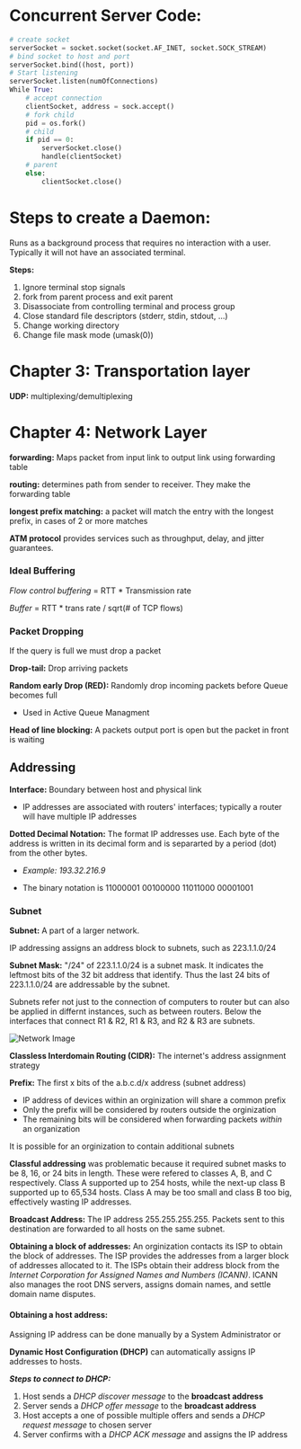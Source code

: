 # Concurrent Server Code:


```python
# create socket
serverSocket = socket.socket(socket.AF_INET, socket.SOCK_STREAM)
# bind socket to host and port
serverSocket.bind((host, port))
# Start listening
serverSocket.listen(numOfConnections)
While True:
	# accept connection
	clientSocket, address = sock.accept()
	# fork child
	pid = os.fork()
	# child
	if pid == 0:
		serverSocket.close()
		handle(clientSocket)
	# parent
	else:
		clientSocket.close()
```
 
 # Steps to create a Daemon:

Runs as a background process that requires no interaction with a user. Typically it will not have an associated terminal. 

**Steps:**
1. Ignore terminal stop signals
1. fork from parent process and exit parent
2. Disassociate from controlling terminal and process group
3. Close standard file descriptors (stderr, stdin, stdout, ...)
4. Change working directory
5. Change file mask mode (umask(0))



# Chapter 3: Transportation layer

**UDP:** multiplexing/demultiplexing

# Chapter 4: Network Layer
**forwarding:** Maps packet from input link to output link using forwarding table

**routing:** determines path from sender to receiver. They make the forwarding table

**longest prefix matching:** a packet will match the entry with the longest prefix, in cases of 2 or more matches

**ATM protocol** provides services such as throughput, delay, and jitter guarantees.

### Ideal Buffering 
*Flow control buffering* = RTT * Transmission rate

*Buffer* = RTT * trans rate / sqrt(# of TCP flows)

### Packet Dropping
If the query is full we must drop a packet 

**Drop-tail:** Drop arriving packets

**Random early Drop (RED):** Randomly drop incoming packets before Queue becomes full
* Used in Active Queue Managment

**Head of line blocking:** A packets output port is open but the packet in front is waiting

## Addressing 

**Interface:** Boundary between host and physical link
* IP addresses are associated with routers' interfaces; typically a router will have multiple IP addresses
 
**Dotted Decimal Notation:** The format IP addresses use. Each byte of the address is written in its decimal form and is separarted by a period (dot) from the other bytes. 
* *Example: 193.32.216.9*

* The binary notation is 11000001 00100000 11011000 00001001

### Subnet

**Subnet:** A part of a larger network.

IP addressing assigns an address block to subnets, such as 223.1.1.0/24

**Subnet Mask:** "/24" of 223.1.1.0/24 is a subnet mask. It indicates the leftmost bits of the 32 bit address that identify. Thus the last 24 bits of 223.1.1.0/24 are addressable by the subnet.

Subnets refer not just to the connection of computers to router but can also be applied in differnt instances, such as between routers. Below the interfaces that connect R1 & R2, R1 & R3, and R2 & R3 are subnets.

![Network Image](http://www.networkinginfoblog.com/contentsimages/Three%20routers%20interconnecting%20six%20subnets.JPG)

**Classless Interdomain Routing (CIDR):** The internet's address assignment strategy  

**Prefix:** The first x bits of the a.b.c.d/x address (subnet address)
* IP address of devices within an orginization will share a common prefix 
* Only the prefix will be considered by routers outside the orginization
* The remaining bits will be considered when forwarding packets *within* an organization

It is possible for an orginization to contain additional subnets

**Classful addressing** was problematic because it required subnet masks to be 8, 16, or 24 bits in length. These were refered to classes A, B, and C respectively. Class A supported up to 254 hosts, while the next-up class B supported up to 65,534 hosts. Class A may be too small and class B too big, effectively wasting IP addresses. 

**Broadcast Address:** The IP address 255.255.255.255. Packets sent to this destination are forwarded to all hosts on the same subnet.

**Obtaining a block of addresses:** An orginization contacts its ISP to obtain the block of addresses. The ISP provides the addresses from a larger block of addresses allocated to it. The ISPs obtain their address block from the *Internet Corporation for Assigned Names and Numbers (ICANN)*. ICANN also manages the root DNS servers, assigns domain names, and settle domain name disputes. 

#### Obtaining a host address:
Assigning IP address can be done manually by a System Administrator or 

**Dynamic Host Configuration (DHCP)** can automatically assigns IP addresses to hosts.

**_Steps to connect to DHCP:_**

1. Host sends a *DHCP discover message* to the **broadcast address**
2. Server sends a *DHCP offer message* to the **broadcast address**
3. Host accepts a one of possible multiple offers and sends a *DHCP request message* to chosen server
4. Server confirms with a *DHCP ACK message* and assigns the IP address

 
 
 
 
 
 
 
 
 
 
 
